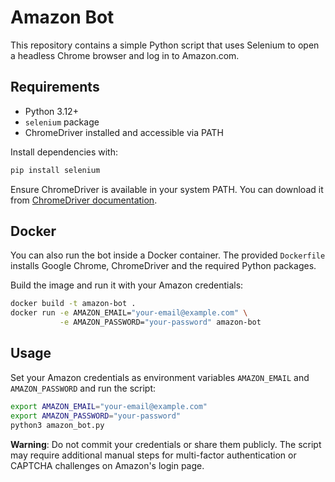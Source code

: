 # Amazon Bot

This repository contains a simple Python script that uses Selenium to open a headless Chrome browser and log in to Amazon.com.

## Requirements
- Python 3.12+
- `selenium` package
- ChromeDriver installed and accessible via PATH

Install dependencies with:

```bash
pip install selenium
```

Ensure ChromeDriver is available in your system PATH. You can download it from [ChromeDriver documentation](https://chromedriver.chromium.org/).

## Docker
You can also run the bot inside a Docker container. The provided `Dockerfile` installs
Google Chrome, ChromeDriver and the required Python packages.

Build the image and run it with your Amazon credentials:

```bash
docker build -t amazon-bot .
docker run -e AMAZON_EMAIL="your-email@example.com" \
           -e AMAZON_PASSWORD="your-password" amazon-bot
```

## Usage
Set your Amazon credentials as environment variables `AMAZON_EMAIL` and `AMAZON_PASSWORD` and run the script:

```bash
export AMAZON_EMAIL="your-email@example.com"
export AMAZON_PASSWORD="your-password"
python3 amazon_bot.py
```

**Warning**: Do not commit your credentials or share them publicly. The script may require additional manual steps for multi-factor authentication or CAPTCHA challenges on Amazon's login page.
